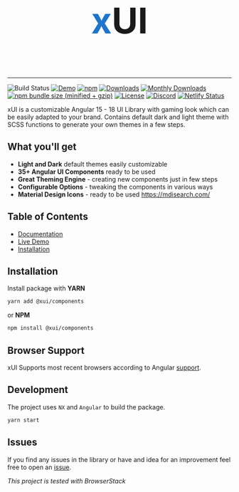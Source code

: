 <p style="font-size: 5rem; font-weight: 700; text-align: center">
  <span style="color: #1f75cb">x</span>UI
</p>

---

![Build Status](https://github.com/rikarin/xui/actions/workflows/continuous-delivery.yaml/badge.svg?branch=master)
[![Demo](https://img.shields.io/badge/demo-online-ed1c46)](https://xuijs.org/)
[![npm](https://img.shields.io/npm/v/%40xui/components.svg?maxAge=2592000?style=plastic)](https://www.npmjs.com/org/xui)
[![Downloads](https://img.shields.io/npm/dt/%40xui/components.svg)](https://www.npmjs.com/org/xui)
[![Monthly Downloads](https://img.shields.io/npm/dm/%40xui/components.svg)](https://www.npmjs.com/org/xui)
[![npm bundle size (minified + gzip)](https://img.shields.io/bundlephobia/minzip/%40xui/components)](https://bundlephobia.com/result?p=xui)
[![License](https://img.shields.io/npm/l/express.svg?maxAge=2592000)](/LICENSE)
[![Discord](https://img.shields.io/discord/776258487307075594.svg?label=&logo=discord&logoColor=ffffff&color=7389D8&labelColor=6A7EC2)](https://discord.gg/aPkZsFcu)
[![Netlify Status](https://api.netlify.com/api/v1/badges/fa0cfd14-97df-47fa-8a7c-152e6d4cfda2/deploy-status)](https://app.netlify.com/sites/xui/deploys)

xUI is a customizable Angular 15 - 18 UI Library with gaming look which can be easily adapted to your brand.
Contains default dark and light theme with SCSS functions to generate your own themes in a few steps.

## What you'll get

- **Light and Dark** default themes easily customizable
- **35+ Angular UI Components** ready to be used
- **Great Theming Engine** - creating new components just in few steps
- **Configurable Options** - tweaking the components in various ways
- **Material Design Icons** - ready to be used https://mdisearch.com/

## Table of Contents

- [Documentation](https://xuijs.org)
- [Live Demo](https://cord.dj/r)
- [Installation](#installation)

<a name="installation"></a>

## Installation

Install package with **YARN**

```bash
yarn add @xui/components
```

or **NPM**

```bash
npm install @xui/components
```

## Browser Support

xUI Supports most recent browsers according to Angular [support](https://angular.io/guide/browser-support).

## Development

The project uses `NX` and `Angular` to build the package.

```bash
yarn start
```

## Issues

If you find any issues in the library or have and idea for an improvement feel free to open an [issue](https://github.com/Rikarin/xui/issues).

_This project is tested with BrowserStack_
